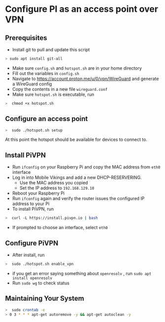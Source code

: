 # Configure PI as an access point over VPN

## Prerequisites

* Install git to pull and update this script

```bash
> sudo apt install git-all
```

* Make sure `config.sh` and `hotspot.sh` are in your home directory
* Fill out the variables in `config.sh`
* Navigate to https://account.proton.me/u/0/vpn/WireGuard and generate a WireGuard config
* Copy the contents in a new file  `wireguard.conf`
* Make sure `hotspot.sh` is executable, run

```bash
>  chmod +x hotspot.sh
```

## Configure an access point

```bash
>  sudo ./hotspot.sh setup
```
At this point the hotspot should be available for devices to connect to.

## Install PiVPN 

* Run `ifconfig` on your Raspberry Pi and copy the MAC address from `eth0` interface
* Log in into Mobile Vikings and add a new DHCP-RESERVERING.
  * Use the MAC address you copied
  * Set the IP address to `192.168.129.10`
* Reboot your Raspberry Pi
* Run `ifconfig` again and verify the router issues the configured IP address to your Pi
* To install PiVPN, run
```bash
>  curl -L https://install.pivpn.io | bash
```

* If prompted to choose an interface, select `eth0`

## Configure PiVPN

* After install, run

```bash
>  sudo ./hotspot.sh enable_vpn
```

* if you get an error saying something about `openresolv` , run `sudo apt install openresolv`
* Run `sudo wg` to check status

## Maintaining Your System

```bash
>  sudo crontab -e
> 0 3 * * * apt-get autoremove -y && apt-get autoclean -y
```
